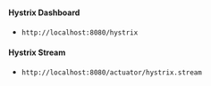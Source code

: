 #### Hystrix Dashboard
* `http://localhost:8080/hystrix`

#### Hystrix Stream
* `http://localhost:8080/actuator/hystrix.stream`
